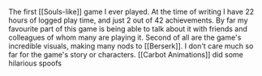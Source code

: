 The first [[Souls-like]] game I ever played. At the time of writing I have 22 hours of logged play time, and just 2 out of 42 achievements. By far my favourite part of this game is being able to talk about it with friends and colleagues of whom many are playing it. Second of all are the game's incredible visuals, making many nods to [[Berserk]]. I don't care much so far for the game's story or characters. [[Carbot Animations]] did some hilarious spoofs
